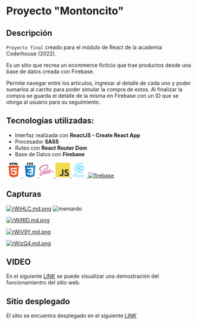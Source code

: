 # Proyecto "Montoncito"
## Descripción

`Proyecto final` creado para el módulo de React de la academia Coderhouse (2022).

Es un sitio que recrea un ecommerce ficticio que trae productos desde una base de datos creada con Firebase.

Permite navegar entre los artículos, ingresar al detalle de cada uno y poder sumarlos al carrito para poder simular la compra de estos.
Al finalizar la compra se guarda el detalle de la misma en Firebase con un ID que se otorga al usuario para su seguimiento.



## Tecnologías utilizadas:

- Interfaz realizada con **ReactJS - Create React App**
- Procesador **SASS**
- Ruteo con **React Router Dom**
- Base de Datos con **Firebase**

<p align="left"> <a href="https://www.w3.org/html/" target="_blank" rel="noreferrer"> <img src="https://raw.githubusercontent.com/devicons/devicon/master/icons/html5/html5-original-wordmark.svg" alt="html5" width="40" height="40"/> </a> <a href="https://www.w3schools.com/css/" target="_blank" rel="noreferrer"> <img src="https://raw.githubusercontent.com/devicons/devicon/master/icons/css3/css3-original-wordmark.svg" alt="css3" width="40" height="40"/> </a> <a href="https://sass-lang.com" target="_blank" rel="noreferrer"> <img src="https://raw.githubusercontent.com/devicons/devicon/master/icons/sass/sass-original.svg" alt="sass" width="40" height="40"/> </a> <a href="https://developer.mozilla.org/en-US/docs/Web/JavaScript" target="_blank" rel="noreferrer"> <img src="https://raw.githubusercontent.com/devicons/devicon/master/icons/javascript/javascript-original.svg" alt="javascript" width="40" height="40"/> </a> <a href="https://reactjs.org/" target="_blank" rel="noreferrer"> <img src="https://raw.githubusercontent.com/devicons/devicon/master/icons/react/react-original-wordmark.svg" alt="react" width="40" height="40"/> </a> <a href="https://firebase.google.com/" target="_blank" rel="noreferrer"> <img src="https://www.vectorlogo.zone/logos/firebase/firebase-icon.svg" alt="firebase" width="40" height="40"/> </a>

## Capturas

[![rWiHLC.md.png](https://prnt.sc/fTTtDdnJ6V0B.md.png)](https://prnt.sc/fTTtDdnJ6V0B)
![memardo](https://user-images.githubusercontent.com/87676106/212456776-f0a72e38-f665-4d2d-aef8-02ccb756be54.jpg)

[![rWifRD.md.png](https://i.im.ge/2022/06/06/rWifRD.md.png)](https://im.ge/i/rWifRD)

[![rWiV9Y.md.png](https://i.im.ge/2022/06/06/rWiV9Y.md.png)](https://im.ge/i/rWiV9Y)

[![rWizQ4.md.png](https://i.im.ge/2022/06/06/rWizQ4.md.png)](https://im.ge/i/rWizQ4)

## VIDEO
En el siguiente [LINK](https://youtu.be/sMzlOrJ36jY) se puede visualizar una demostración del funcionamientro del sitio web.
  
## Sitio desplegado
El sitio se encuentra desplegado en el siguiente [LINK](https://montoncito.netlify.app/)
